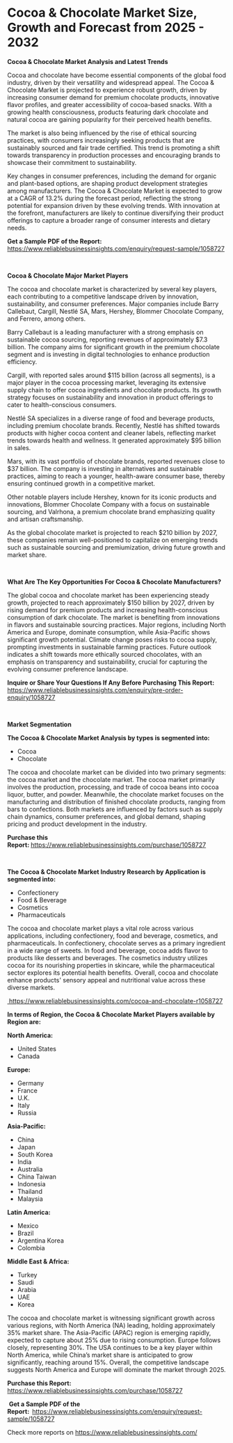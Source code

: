 <p><h1>Cocoa & Chocolate Market Size, Growth and Forecast from 2025 - 2032</h1></p><p><strong>Cocoa & Chocolate Market Analysis and Latest Trends</strong></p>
<p><p>Cocoa and chocolate have become essential components of the global food industry, driven by their versatility and widespread appeal. The Cocoa & Chocolate Market is projected to experience robust growth, driven by increasing consumer demand for premium chocolate products, innovative flavor profiles, and greater accessibility of cocoa-based snacks. With a growing health consciousness, products featuring dark chocolate and natural cocoa are gaining popularity for their perceived health benefits.</p><p>The market is also being influenced by the rise of ethical sourcing practices, with consumers increasingly seeking products that are sustainably sourced and fair trade certified. This trend is promoting a shift towards transparency in production processes and encouraging brands to showcase their commitment to sustainability.</p><p>Key changes in consumer preferences, including the demand for organic and plant-based options, are shaping product development strategies among manufacturers. The Cocoa & Chocolate Market is expected to grow at a CAGR of 13.2% during the forecast period, reflecting the strong potential for expansion driven by these evolving trends. With innovation at the forefront, manufacturers are likely to continue diversifying their product offerings to capture a broader range of consumer interests and dietary needs.</p></p>
<p><strong>Get a Sample PDF of the Report:&nbsp;</strong> <a href="https://www.reliablebusinessinsights.com/enquiry/request-sample/1058727?utm_campaign=2319&utm_medium=2&utm_source=Github&utm_content=ia&utm_term=07042025&utm_id=cocoa-chocolate">https://www.reliablebusinessinsights.com/enquiry/request-sample/1058727</a></p>
<p>&nbsp;</p>
<p><strong>Cocoa & Chocolate Major Market Players</strong></p>
<p><p>The cocoa and chocolate market is characterized by several key players, each contributing to a competitive landscape driven by innovation, sustainability, and consumer preferences. Major companies include Barry Callebaut, Cargill, Nestlé SA, Mars, Hershey, Blommer Chocolate Company, and Ferrero, among others.</p><p>Barry Callebaut is a leading manufacturer with a strong emphasis on sustainable cocoa sourcing, reporting revenues of approximately $7.3 billion. The company aims for significant growth in the premium chocolate segment and is investing in digital technologies to enhance production efficiency.</p><p>Cargill, with reported sales around $115 billion (across all segments), is a major player in the cocoa processing market, leveraging its extensive supply chain to offer cocoa ingredients and chocolate products. Its growth strategy focuses on sustainability and innovation in product offerings to cater to health-conscious consumers.</p><p>Nestlé SA specializes in a diverse range of food and beverage products, including premium chocolate brands. Recently, Nestlé has shifted towards products with higher cocoa content and cleaner labels, reflecting market trends towards health and wellness. It generated approximately $95 billion in sales.</p><p>Mars, with its vast portfolio of chocolate brands, reported revenues close to $37 billion. The company is investing in alternatives and sustainable practices, aiming to reach a younger, health-aware consumer base, thereby ensuring continued growth in a competitive market.</p><p>Other notable players include Hershey, known for its iconic products and innovations, Blommer Chocolate Company with a focus on sustainable sourcing, and Valrhona, a premium chocolate brand emphasizing quality and artisan craftsmanship.</p><p>As the global chocolate market is projected to reach $210 billion by 2027, these companies remain well-positioned to capitalize on emerging trends such as sustainable sourcing and premiumization, driving future growth and market share.</p></p>
<p>&nbsp;</p>
<p><strong>What Are The Key Opportunities For Cocoa & Chocolate Manufacturers?</strong></p>
<p><p>The global cocoa and chocolate market has been experiencing steady growth, projected to reach approximately $150 billion by 2027, driven by rising demand for premium products and increasing health-conscious consumption of dark chocolate. The market is benefiting from innovations in flavors and sustainable sourcing practices. Major regions, including North America and Europe, dominate consumption, while Asia-Pacific shows significant growth potential. Climate change poses risks to cocoa supply, prompting investments in sustainable farming practices. Future outlook indicates a shift towards more ethically sourced chocolates, with an emphasis on transparency and sustainability, crucial for capturing the evolving consumer preference landscape.</p></p>
<p><strong>Inquire or Share Your Questions If Any Before Purchasing This Report:</strong> <a href="https://www.reliablebusinessinsights.com/enquiry/pre-order-enquiry/1058727?utm_campaign=2319&utm_medium=2&utm_source=Github&utm_content=ia&utm_term=07042025&utm_id=cocoa-chocolate">https://www.reliablebusinessinsights.com/enquiry/pre-order-enquiry/1058727</a></p>
<p>&nbsp;</p>
<p><strong>Market Segmentation</strong></p>
<p><strong>The Cocoa & Chocolate Market Analysis by types is segmented into:</strong></p>
<p><ul><li>Cocoa</li><li>Chocolate</li></ul></p>
<p><p>The cocoa and chocolate market can be divided into two primary segments: the cocoa market and the chocolate market. The cocoa market primarily involves the production, processing, and trade of cocoa beans into cocoa liquor, butter, and powder. Meanwhile, the chocolate market focuses on the manufacturing and distribution of finished chocolate products, ranging from bars to confections. Both markets are influenced by factors such as supply chain dynamics, consumer preferences, and global demand, shaping pricing and product development in the industry.</p></p>
<p><strong>Purchase this Report:&nbsp;</strong><a href="https://www.reliablebusinessinsights.com/purchase/1058727?utm_campaign=2319&utm_medium=2&utm_source=Github&utm_content=ia&utm_term=07042025&utm_id=cocoa-chocolate">https://www.reliablebusinessinsights.com/purchase/1058727</a></p>
<p>&nbsp;</p>
<p><strong>The Cocoa & Chocolate Market Industry Research by Application is segmented into:</strong></p>
<p><ul><li>Confectionery</li><li>Food & Beverage</li><li>Cosmetics</li><li>Pharmaceuticals</li></ul></p>
<p><p>The cocoa and chocolate market plays a vital role across various applications, including confectionery, food and beverage, cosmetics, and pharmaceuticals. In confectionery, chocolate serves as a primary ingredient in a wide range of sweets. In food and beverage, cocoa adds flavor to products like desserts and beverages. The cosmetics industry utilizes cocoa for its nourishing properties in skincare, while the pharmaceutical sector explores its potential health benefits. Overall, cocoa and chocolate enhance products' sensory appeal and nutritional value across these diverse markets.</p></p>
<p><a href="https://www.reliablebusinessinsights.com/cocoa-and-chocolate-r1058727?utm_campaign=2319&utm_medium=2&utm_source=Github&utm_content=ia&utm_term=07042025&utm_id=cocoa-chocolate">&nbsp;https://www.reliablebusinessinsights.com/cocoa-and-chocolate-r1058727</a></p>
<p><strong>In terms of Region, the Cocoa & Chocolate Market Players available by Region are:</strong></p>
<p>
    <p> <strong> North America: </strong>
        <ul>
            <li>United States</li>
            <li>Canada</li>
        </ul>
        </p> 
    <p> <strong> Europe: </strong>
        <ul>
            <li>Germany</li>
            <li>France</li>
            <li>U.K.</li>
            <li>Italy</li>
            <li>Russia</li>
        </ul>
        </p> 
    <p> <strong> Asia-Pacific: </strong>
        <ul>
            <li>China</li>
            <li>Japan</li>
            <li>South Korea</li>
            <li>India</li>
            <li>Australia</li>
            <li>China Taiwan</li>
            <li>Indonesia</li>
            <li>Thailand</li>
            <li>Malaysia</li>
        </ul>
        </p> 
    <p> <strong> Latin America: </strong>
        <ul>
            <li>Mexico</li>
            <li>Brazil</li>
            <li>Argentina Korea</li>
            <li>Colombia</li>
        </ul>
        </p> 
    <p> <strong> Middle East & Africa: </strong>
        <ul>
            <li>Turkey</li>
            <li>Saudi</li>
            <li>Arabia</li>
            <li>UAE</li>
            <li>Korea</li>
        </ul>
    </p>
    </p>
<p><p>The cocoa and chocolate market is witnessing significant growth across various regions, with North America (NA) leading, holding approximately 35% market share. The Asia-Pacific (APAC) region is emerging rapidly, expected to capture about 25% due to rising consumption. Europe follows closely, representing 30%. The USA continues to be a key player within North America, while China’s market share is anticipated to grow significantly, reaching around 15%. Overall, the competitive landscape suggests North America and Europe will dominate the market through 2025.</p></p>
<p><strong>Purchase this Report: </strong><a href="https://www.reliablebusinessinsights.com/purchase/1058727?utm_campaign=2319&utm_medium=2&utm_source=Github&utm_content=ia&utm_term=07042025&utm_id=cocoa-chocolate">https://www.reliablebusinessinsights.com/purchase/1058727</a></p>
<p>&nbsp;<strong>Get a Sample PDF of the Report:&nbsp;&nbsp;</strong><a href="https://www.reliablebusinessinsights.com/enquiry/request-sample/1058727?utm_campaign=2319&utm_medium=2&utm_source=Github&utm_content=ia&utm_term=07042025&utm_id=cocoa-chocolate">https://www.reliablebusinessinsights.com/enquiry/request-sample/1058727</a></p>
<p><strong></strong></p>
<p>Check more reports on <a href="https://www.reliablebusinessinsights.com/?utm_campaign=2319&utm_medium=2&utm_source=Github&utm_content=ia&utm_term=07042025&utm_id=cocoa-chocolate">https://www.reliablebusinessinsights.com/</a></p>